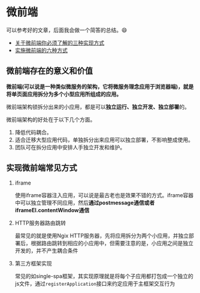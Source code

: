 # 微前端

可以参考好的文章，后面我会做一个简答的总结。😄

- [关于微前端你必须了解的三种实现方式](https://juejin.im/post/5e15a8e4e51d4541216298c3)
- [实施微前端的六种方式](https://juejin.im/post/5b45d0ea6fb9a04fa42f9f1a#heading-6)



## 微前端存在的意义和价值

**微前端(可以说是一种类似微服务的架构，它将微服务理念应用于浏览器端)，就是将单页面应用拆分为多个小型应用所组成的应用。**



微前端架构锁拆分出来的小应用，都是可以**独立运行、独立开发、独立部署**的。



微前端架构的好处在于以下几个方面。

1. 降低代码耦合。
2. 适合迁移大型应用代码，单独拆分出来应用可以独立部署，不影响整成使用。
3. 团队可在拆分应用中安排人手独立开发和维护。



## 实现微前端常见方式

1. iframe

   使用iframe容器注入应用，可以说是最古老也是效果不错的方式。iframe容器中可以独立管理不同应用，然后**通过postmessage通信或者iframeEl.contentWindow通信**

2. HTTP服务器路由跳转

   最常见的就是使用Ngix HTTP服务器，先将应用拆分为两个小应用，并独立部署后，根据路由跳转到相应的小应用中，但需要注意的是，小应用之间是独立开发的，并不产生耦合条件

3. 第三方框架实现

   常见的如single-spa框架，其实现原理就是将每个子应用都打包成一个独立的js文件，通过`registerApplication`接口来约定应用于主框架交互行为





